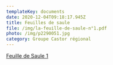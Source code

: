 ```yaml
---
templateKey: documents
date: 2020-12-04T09:18:17.945Z
title: Feuilles de saule
file: /img/la-feuille-de-saule-n°1.pdf
photo: /img/p2290051.jpg
category: Groupe Castor régional
---
```

<!--StartFragment-->

[Feuille de Saule 1](https://fne-bfc.netlify.app/img/la-feuille-de-saule-1.pdf)

<!--EndFragment-->